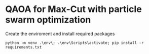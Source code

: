 # QAOA for Max-Cut with particle swarm optimization
Create the enviroment and install required packages
```
python -m venv .\env\; .\env\Scripts\activate; pip install -r requirements.txt
```